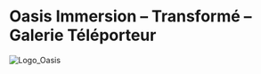 
# Oasis Immersion – Transformé – Galerie Téléporteur

![Logo_Oasis](visite_individuelle/Médias/Logo_Oasis.jpg)
